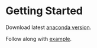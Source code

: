 # Getting Started
Download latest [anaconda version](https://docs.anaconda.com/anaconda/install/windows/).

Follow along with [example](https://realpython.com/api-integration-in-python/).
